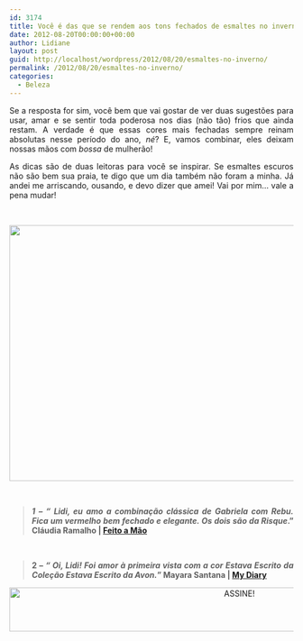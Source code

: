 ```yaml
---
id: 3174
title: Você é das que se rendem aos tons fechados de esmaltes no inverno?
date: 2012-08-20T00:00:00+00:00
author: Lidiane
layout: post
guid: http://localhost/wordpress/2012/08/20/esmaltes-no-inverno/
permalink: /2012/08/20/esmaltes-no-inverno/
categories:
  - Beleza
---
```

<p style="text-align: justify;">
  Se a resposta for sim, você bem que vai gostar de ver duas sugestões para usar, amar e se sentir toda poderosa nos dias (não tão) frios que ainda restam. A verdade é que essas cores mais fechadas sempre reinam absolutas nesse período do ano, <em>né</em>? E, vamos combinar, eles deixam nossas mãos com <em>bossa</em> de mulherão!
</p>

<p style="text-align: justify;" align="justify">
  As dicas são de duas leitoras para você se inspirar. Se esmaltes escuros não são bem sua praia, te digo que um dia também não foram a minha. Já andei me arriscando, ousando, e devo dizer que amei! Vai por mim… vale a pena mudar!
</p>

&nbsp;

<p align="center">
  <a href="http://www.trololodemulher.com.br/2012/08/20/esmaltes-no-inverno/beleza-esmaltes-risque-avon-2/" rel="attachment wp-att-9042"><img class="alignnone size-full wp-image-9042" title="BELEZA-ESMALTES-RISQUE-AVON-2" src="http://www.trololodemulher.com.br/blog/wp-content/uploads/2012/08/BELEZA-ESMALTES-RISQUE-AVON-2.png" alt="" width="600" height="454" /></a>
</p>

&nbsp;

> <p align="justify">
>   <strong><em>1 – “ Lidi, eu amo a combinação clássica de Gabriela com Rebu. Fica um vermelho bem fechado e elegante. Os dois são da Risque</em>.” Cláudia Ramalho | </strong><a href="http://www.blogfeitoamao.com/" target="_blank"><strong>Feito a Mão</strong></a>
> </p>

&nbsp;

> <p align="justify">
>   <strong>2 –<em> “ Oi, Lidi! Foi amor à primeira vista com a cor Estava Escrito da Coleção Estava Escrito da Avon.</em>” Mayara Santana | </strong><a href="http://mayaramonica.blogspot.com.br/" target="_blank"><strong>My Diary</strong></a>
> </p>

<p align="center">
  <a href="http://feedburner.google.com/fb/a/mailverify?uri=blogBichaFemea&loc=en_US" target="_blank"><img class="alignnone size-full wp-image-10439" src="http://www.trololodemulher.com.br/blog/wp-content/uploads/2014/09/ASSINE.png" alt="ASSINE!" width="800" height="78" /></a>
</p>